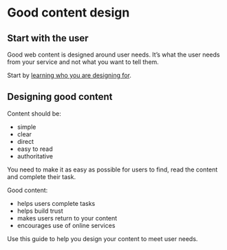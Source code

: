Good content design
===================

Start with the user
-------------------

Good web content is designed around user needs. It’s what the user needs from your service and not what you want to tell them.

Start by [learning who you are designing for](/user-need-and-user-behaviour/ "User need and user behaviour").

Designing good content
----------------------

Content should be:

*   simple
*   clear
*   direct
*   easy to read
*   authoritative

You need to make it as easy as possible for users to find, read the content and complete their task.

Good content:

*   helps users complete tasks
*   helps build trust
*   makes users return to your content
*   encourages use of online services

Use this guide to help you design your content to meet user needs.